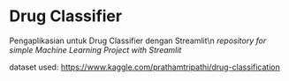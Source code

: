 # Drug Classifier
Pengaplikasian untuk Drug Classifier dengan Streamlit\n
_repository for simple Machine Learning Project with Streamlit_

dataset used:
https://www.kaggle.com/prathamtripathi/drug-classification

